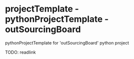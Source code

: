 # projectTemplate - pythonProjectTemplate - outSourcingBoard
pythonProjectTemplate for 'outSourcingBoard' python project

TODO: readlink
